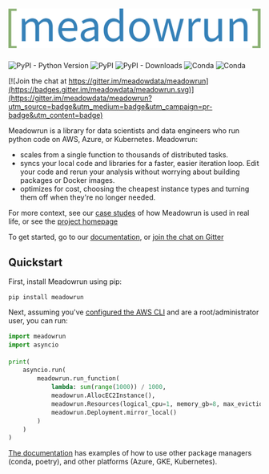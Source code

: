 # ![Meadowrun](meadowrun-logo-full.svg)

![PyPI - Python Version](https://img.shields.io/pypi/pyversions/meadowrun) ![PyPI](https://img.shields.io/pypi/v/meadowrun)  ![PyPI - Downloads](https://img.shields.io/pypi/dm/meadowrun) ![Conda](https://img.shields.io/conda/v/meadowdata/meadowrun) ![Conda](https://img.shields.io/conda/dn/meadowdata/meadowrun?label=conda%20downloads)

[![Join the chat at https://gitter.im/meadowdata/meadowrun](https://badges.gitter.im/meadowdata/meadowrun.svg)](https://gitter.im/meadowdata/meadowrun?utm_source=badge&utm_medium=badge&utm_campaign=pr-badge&utm_content=badge)



Meadowrun is a library for data scientists and data engineers who run python code on
AWS, Azure, or Kubernetes. Meadowrun:

- scales from a single function to thousands of distributed tasks.
- syncs your local code and libraries for a faster, easier iteration loop. Edit your
  code and rerun your analysis without worrying about building packages or Docker
  images.
- optimizes for cost, choosing the cheapest instance types and turning them off when
  they're no longer needed.
  
For more context, see our [case
studes](https://docs.meadowrun.io/en/stable/case_studies/) of how Meadowrun is used in
real life, or see the [project homepage](https://meadowrun.io)

To get started, go to our [documentation](https://docs.meadowrun.io), or [join the chat
on Gitter](https://gitter.im/meadowdata/meadowrun)

## Quickstart

First, install Meadowrun using pip:

```
pip install meadowrun
```

Next, assuming you've [configured the AWS
CLI](https://docs.aws.amazon.com/cli/latest/userguide/getting-started-quickstart.html)
and are a root/administrator user, you can run:

```python
import meadowrun
import asyncio

print(
    asyncio.run(
        meadowrun.run_function(
            lambda: sum(range(1000)) / 1000,
            meadowrun.AllocEC2Instance(),
            meadowrun.Resources(logical_cpu=1, memory_gb=8, max_eviction_rate=80),
            meadowrun.Deployment.mirror_local()
        )
    )
)
```

[The documentation](https://docs.meadowrun.io) has examples of how to use other package
managers (conda, poetry), and other platforms (Azure, GKE, Kubernetes).
